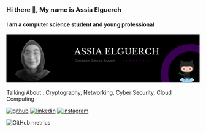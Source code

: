 ### Hi there 👋, My name is Assia Elguerch
#### I am a computer science student and young professional
![I am a Digital Infrastructure Student Cyber Security and Tech enthusiast](https://github.com/Assia-Elguerch/Assia-Elguerch/blob/main/Black%20Minimalist%20Corporate%20Business%20Personal%20Profile%20LinkedIn%20Banner.png)

Talking About : Cryptography, Networking, Cyber Security, Cloud Computing

[<img src='https://cdn.jsdelivr.net/npm/simple-icons@3.0.1/icons/github.svg' alt='github' height='20'>](https://github.com/Assia-Elguerch)  [<img src='https://cdn.jsdelivr.net/npm/simple-icons@3.0.1/icons/linkedin.svg' alt='linkedin' height='20'>](https://www.linkedin.com/in/it-assia-elguerch/)  [<img src='https://cdn.jsdelivr.net/npm/simple-icons@3.0.1/icons/instagram.svg' alt='instagram' height='20'>](https://www.instagram.com/assia.elguerch/)  



![GitHub metrics](https://metrics.lecoq.io/Assia-Elguerch)  


